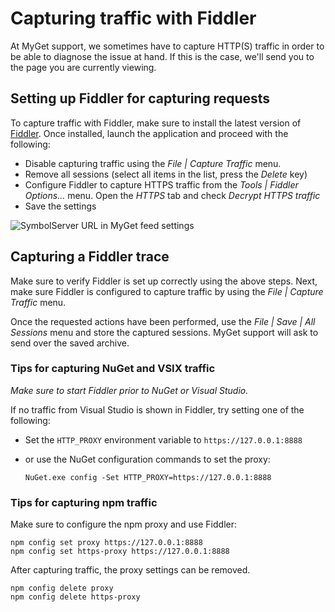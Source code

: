 # Capturing traffic with Fiddler

At MyGet support, we sometimes have to capture HTTP(S) traffic in order to be able to diagnose the issue at hand. If this is the case, we'll send you to the page you are currently viewing.

## Setting up Fiddler for capturing requests

To capture traffic with Fiddler, make sure to install the latest version of [Fiddler](https://www.telerik.com/download/fiddler). Once installed, launch the application and proceed with the following:

* Disable capturing traffic using the *File | Capture Traffic* menu.
* Remove all sessions (select all items in the list, press the *Delete* key)
* Configure Fiddler to capture HTTPS traffic from the *Tools | Fiddler Options...* menu. Open the *HTTPS* tab and check *Decrypt HTTPS traffic*
* Save the settings

![SymbolServer URL in MyGet feed settings](Images/FiddlerHttps.png)

## Capturing a Fiddler trace

Make sure to verify Fiddler is set up correctly using the above steps. Next, make sure Fiddler is configured to capture traffic by using the *File | Capture Traffic* menu.

Once the requested actions have been performed, use the *File | Save | All Sessions* menu and store the captured sessions. MyGet support will ask to send over the saved archive.

### Tips for capturing NuGet and VSIX traffic

*Make sure to start Fiddler prior to NuGet or Visual Studio.*

If no traffic from Visual Studio is shown in Fiddler, try setting one of the following:

* Set the `HTTP_PROXY` environment variable to `https://127.0.0.1:8888`
* or use the NuGet configuration commands to set the proxy:

	`NuGet.exe config -Set HTTP_PROXY=https://127.0.0.1:8888`

### Tips for capturing npm traffic

Make sure to configure the npm proxy and use Fiddler:

	npm config set proxy https://127.0.0.1:8888
	npm config set https-proxy https://127.0.0.1:8888

After capturing traffic, the proxy settings can be removed.

	npm config delete proxy
	npm config delete https-proxy
